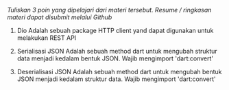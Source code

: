 *Tuliskan 3 poin yang dipelajari dari materi tersebut. Resume / ringkasan materi dapat disubmit melalui Github*

1. Dio
Adalah sebuah package HTTP client yand dapat digunakan untuk melakukan REST API

2. Serialisasi JSON
Adalah sebuah method dart untuk mengubah struktur data menjadi kedalam bentuk JSON. Wajib mengimport 'dart:convert'

3. Deserialisasi JSON
Adalah sebuah method dart untuk mengubah bentuk JSON menjadi kedalam struktur data. Wajib mengimport 'dart:convert'